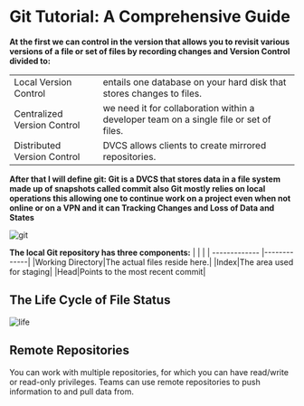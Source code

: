# Git Tutorial: A Comprehensive Guide

**At the first we can control in the version that allows you to revisit various versions of a file or set of files by recording changes and Version Control divided to:**

|         |            | 
| ------------- |-------------|
|Local Version Control|entails one database on your hard disk that stores changes to files.| 
|Centralized Version Control|we need it for collaboration within a developer team on a single file or set of files.|  
|Distributed Version Control|DVCS allows clients to create mirrored repositories.|

**After that I will define git: Git is a DVCS that stores data in a file system made up of snapshots called commit also Git mostly relies on local operations this allowing one to continue work on a project even when not online or on a VPN and it can Tracking Changes and 
Loss of Data and States**

![git](https://www.udemy.com/blog/wp-content/uploads/2015/08/image066.png)

**The local Git repository has three components:**
|        |         | 
| ------------- |-------------|
|Working Directory|The actual files reside here.|
|Index|The area used for staging|
|Head|Points to the most recent commit|
## The Life Cycle of File Status
![life](https://www.udemy.com/blog/wp-content/uploads/2015/08/image006.png)

## Remote Repositories
You can work with multiple repositories, for which you can have read/write or read-only privileges. Teams can use remote repositories to push information to and pull data from.
